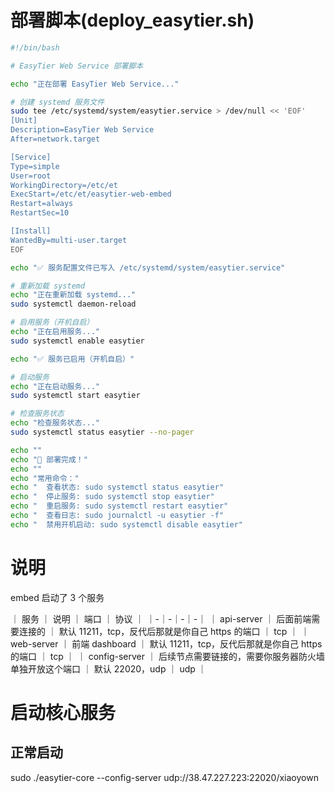 # 部署脚本(deploy_easytier.sh)

```sh
#!/bin/bash

# EasyTier Web Service 部署脚本

echo "正在部署 EasyTier Web Service..."

# 创建 systemd 服务文件
sudo tee /etc/systemd/system/easytier.service > /dev/null << 'EOF'
[Unit]
Description=EasyTier Web Service
After=network.target

[Service]
Type=simple
User=root
WorkingDirectory=/etc/et
ExecStart=/etc/et/easytier-web-embed
Restart=always
RestartSec=10

[Install]
WantedBy=multi-user.target
EOF

echo "✅ 服务配置文件已写入 /etc/systemd/system/easytier.service"

# 重新加载 systemd
echo "正在重新加载 systemd..."
sudo systemctl daemon-reload

# 启用服务（开机自启）
echo "正在启用服务..."
sudo systemctl enable easytier

echo "✅ 服务已启用（开机自启）"

# 启动服务
echo "正在启动服务..."
sudo systemctl start easytier

# 检查服务状态
echo "检查服务状态..."
sudo systemctl status easytier --no-pager

echo ""
echo "🎉 部署完成！"
echo ""
echo "常用命令："
echo "  查看状态: sudo systemctl status easytier"
echo "  停止服务: sudo systemctl stop easytier"
echo "  重启服务: sudo systemctl restart easytier"
echo "  查看日志: sudo journalctl -u easytier -f"
echo "  禁用开机启动: sudo systemctl disable easytier"
```

# 说明

embed 启动了 3 个服务

｜ 服务 ｜ 说明 ｜ 端口 ｜ 协议 ｜
｜-｜-｜-｜-｜
｜ api-server ｜ 后面前端需要连接的 ｜ 默认 11211，tcp，反代后那就是你自己 https 的端口 ｜ tcp ｜
｜ web-server ｜ 前端 dashboard ｜ 默认 11211，tcp，反代后那就是你自己 https 的端口 ｜ tcp ｜
｜ config-server ｜ 后续节点需要链接的，需要你服务器防火墙单独开放这个端口 ｜ 默认 22020，udp ｜ udp ｜

# 启动核心服务

## 正常启动

sudo ./easytier-core --config-server udp://38.47.227.223:22020/xiaoyown





